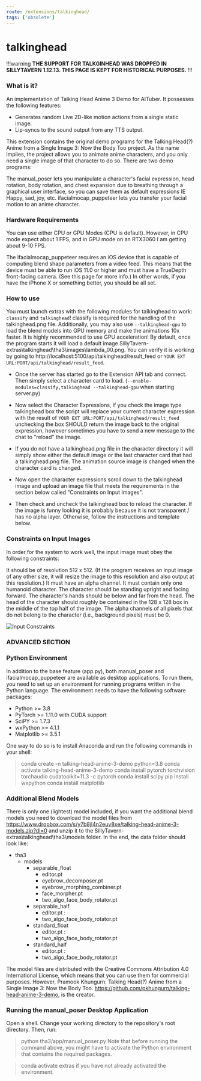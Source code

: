```yaml
---
route: /extensions/talkinghead/
tags: ['obsolete']
---
```


# talkinghead

!!!warning
**THE SUPPORT FOR TALKGINHEAD WAS DROPPED IN SILLYTAVERN 1.12.13. THIS PAGE IS KEPT FOR HISTORICAL PURPOSES.**
!!!

### What is it?

An implementation of Talking Head Anime 3 Demo for AITuber. It possesses the following features:

- Generates random Live 2D-like motion actions from a single static image.
- Lip-syncs to the sound output from any TTS output.

This extension contains the original demo programs for the Talking Head(?) Anime from a Single Image 3: Now the Body Too project. As the name implies, the project allows you to animate anime characters, and you only need a single image of that character to do so. There are two demo programs:

The manual_poser lets you manipulate a character's facial expression, head rotation, body rotation, and chest expansion due to breathing through a graphical user interface, so you can save them as default expressions IE Happy, sad, joy, etc.
ifacialmocap_puppeteer lets you transfer your facial motion to an anime character.

### Hardware Requirements

You can use either CPU or GPU Modes (CPU is default). However, in CPU mode expect about 1 FPS, and in GPU mode on an RTX3060 I am getting about 9-10 FPS. 

The ifacialmocap_puppeteer requires an iOS device that is capable of computing blend shape parameters from a video feed. This means that the device must be able to run iOS 11.0 or higher and must have a TrueDepth front-facing camera. (See this page for more info.) In other words, if you have the iPhone X or something better, you should be all set.

### How to use

You must launch extras with the following modules for talkinghead to work: `classify` and `talkinghead`!
classify is required for the handling of the talkinghead.png file. Additionally, you may also use `--talkinghead-gpu` to load the blend models into GPU memory and make the animations 10x faster. It is highly recommended to use GPU acceleration! By default, once the program starts it will load a default image SillyTavern-extras\talkinghead\tha3\images\lambda_00.png. You can verify it is working by going to http://localhost:5100/api/talkinghead/result_feed or `YOUR EXT URL:PORT/api/talkinghead/result_feed`. 

- Once the server has started go to the Extension API tab and connect. Then simply select a character card to load. (`--enable-modules=classify,talkinghead --talkinghead-gpu` when starting server.py)

- Now select the Character Expressions, if you check the image type talkinghead box the script will replace your current character expression with the result of `YOUR EXT URL:PORT/api/talkinghead/result_feed` unchecking the box SHOULD return the image back to the original expression, however sometimes you have to send a new message to the chat to "reload" the image.

- If you do not have a talkinghead.png file in the character directory it will simply show either the default image or the last character card that had a talkinghead.png file. The animation source image is changed when the character card is changed. 

- Now open the character expressions scroll down to the talkinghead image and upload an image file that meets the requirements in the section below called "Constraints on Input Images".

- Then check and uncheck the talkinghead box to reload the character. If the image is funny looking it is probably because it is not transparent / has no alpha layer. Otherwise, follow the instructions and template below. 

### Constraints on Input Images
In order for the system to work well, the input image must obey the following constraints:

It should be of resolution 512 x 512. (If the program receives an input image of any other size, it will resize the image to this resolution and also output at this resolution.)
It must have an alpha channel.
It must contain only one humanoid character.
The character should be standing upright and facing forward.
The character's hands should be below and far from the head.
The head of the character should roughly be contained in the 128 x 128 box in the middle of the top half of the image.
The alpha channels of all pixels that do not belong to the character (i.e., background pixels) must be 0.

![Input Constraints](/static/input_spec.png)

### ADVANCED SECTION

### Python Environment

In addition to the base feature (app.py), both manual_poser and ifacialmocap_puppeteer are available as desktop applications. To run them, you need to set up an environment for running programs written in the Python language. The environment needs to have the following software packages:

* Python >= 3.8
* PyTorch >= 1.11.0 with CUDA support
* SciPY >= 1.7.3
* wxPython >= 4.1.1
* Matplotlib >= 3.5.1

One way to do so is to install Anaconda and run the following commands in your shell:

> conda create -n talking-head-anime-3-demo python=3.8
> conda activate talking-head-anime-3-demo
> conda install pytorch torchvision torchaudio cudatoolkit=11.3 -c pytorch
> conda install scipy
> pip install wxpython
> conda install matplotlib

### Additional Blend Models

There is only one (lightest) model included, if you want the additional blend models you need to download the model files from https://www.dropbox.com/s/y7b8jl4n2euv8xe/talking-head-anime-3-models.zip?dl=0 and unzip it to the SillyTavern-extras\talkinghead\tha3\models folder. In the end, the data folder should look like:

+ tha3
  + models
    + separable_float
      - editor.pt
      - eyebrow_decomposer.pt
      - eyebrow_morphing_combiner.pt
      - face_morpher.pt
      - two_algo_face_body_rotator.pt
    + separable_half
      - editor.pt
          :
      - two_algo_face_body_rotator.pt
    + standard_float
      - editor.pt
          :
      - two_algo_face_body_rotator.pt
    + standard_half
      - editor.pt
          :
      - two_algo_face_body_rotator.pt

The model files are distributed with the Creative Commons Attribution 4.0 International License, which means that you can use them for commercial purposes. However, Pramook Khungurn. Talking Head(?) Anime from a Single Image 3: Now the Body Too. <https://github.com/pkhungurn/talking-head-anime-3-demo>, is the creator.

### Running the manual_poser Desktop Application
Open a shell. Change your working directory to the repository's root directory. Then, run:

> python tha3/app/manual_poser.py
Note that before running the command above, you might have to activate the Python environment that contains the required packages. 

> conda activate extras
if you have not already activated the environment.

